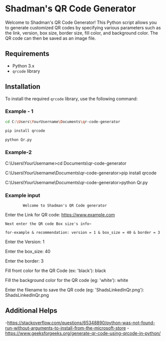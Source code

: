 # Shadman's QR Code Generator

Welcome to Shadman's QR Code Generator! This Python script allows you to generate customized QR codes by specifying various parameters such as the link, version, box size, border size, fill color, and background color. The QR code can then be saved as an image file.

## Requirements

- Python 3.x
- `qrcode` library

## Installation

To install the required `qrcode` library, use the following command:

### Example - 1

```bash
cd C:\Users\YourUsername\Documents\qr-code-generator

pip install qrcode

python Qr.py
```
### Example-2
C:\Users\YourUsername>cd Documents\qr-code-generator

C:\Users\YourUsername\Documents\qr-code-generator>pip install qrcode

C:\Users\YourUsername\Documents\qr-code-generator>python Qr.py

### Example input
			Welcome to Shadman's QR Code generator

Enter the Link for QR code: https://www.example.com

	Next enter the QR code Box size's info~

	for-example & recommendation: version = 1 & box_size = 40 & border = 3

Enter the Version: 1

Enter the box_size: 40

Enter the border: 3

Fill front color for the QR Code (ex: 'black'): black

Fill the background color for the QR code (eg: 'white'): white

Enter the filename to save the QR code (eg: 'ShadsLinkedInQr.png'): ShadsLinkedInQr.png

## Additional Helps
-https://stackoverflow.com/questions/65348890/python-was-not-found-run-without-arguments-to-install-from-the-microsoft-store
-https://www.geeksforgeeks.org/generate-qr-code-using-qrcode-in-python/
